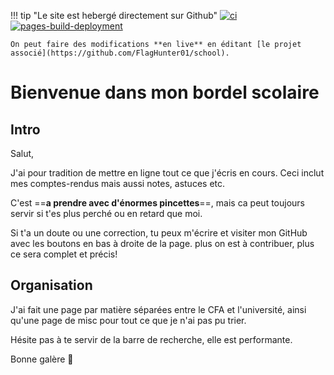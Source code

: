 !!! tip "Le site est hebergé directement sur Github"
    [![ci](https://github.com/FlagHunter01/school/actions/workflows/ci.yml/badge.svg)](https://github.com/FlagHunter01/school/actions/workflows/ci.yml)
    [![pages-build-deployment](https://github.com/FlagHunter01/school/actions/workflows/pages/pages-build-deployment/badge.svg)](https://github.com/FlagHunter01/school/actions/workflows/pages/pages-build-deployment)

    On peut faire des modifications **en live** en éditant [le projet associé](https://github.com/FlagHunter01/school).

# Bienvenue dans mon bordel scolaire

## Intro

Salut,

J'ai pour tradition de mettre en ligne tout ce que j'écris en cours.
Ceci inclut mes comptes-rendus mais aussi notes, astuces etc.

C'est ==**a prendre avec d'énormes pincettes**==, mais ca peut toujours servir si t'es plus perché ou en retard que moi.

Si t'a un doute ou une correction, tu peux m'écrire et visiter mon GitHub avec les boutons en bas à droite de la page. plus on est à contribuer, plus ce sera complet et précis!

## Organisation

J'ai fait une page par matière séparées entre le CFA et l'université, ainsi qu'une page de misc pour tout ce que je n'ai pas pu trier.

Hésite pas à te servir de la barre de recherche, elle est performante.

Bonne galère :blue_heart:
